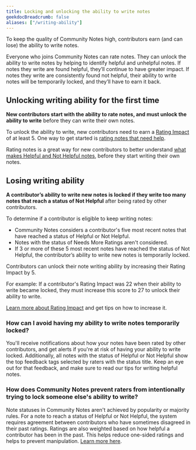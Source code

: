 ```yaml
---
title: Locking and unlocking the ability to write notes
geekdocBreadcrumb: false
aliases: ["/writing-ability"]
---
```


To keep the quality of Community Notes high, contributors earn (and can lose) the ability to write notes.

Everyone who joins Community Notes can rate notes. They can unlock the ability to write notes by helping to identify helpful and unhelpful notes. If notes they write are found helpful, they’ll continue to have greater impact. If notes they write are consistently found not helpful, their ability to write notes will be temporarily locked, and they’ll have to earn it back.

## Unlocking writing ability for the first time

**New contributors start with the ability to rate notes, and must unlock the ability to write** before they can write their own notes.

To unlock the ability to write, new contributors need to earn a [Rating Impact](../impact) of at least 5. One way to get started is [rating notes that need help](../rating-notes).

Rating notes is a great way for new contributors to better understand [what makes Helpful and Not Helpful notes](../examples), before they start writing their own notes.

## Losing writing ability

**A contributor’s ability to write new notes is locked if they write too many notes that reach a status of Not Helpful** after being rated by other contributors.

To determine if a contributor is eligible to keep writing notes:

- Community Notes considers a contributor's five most recent notes that have reached a status of Helpful or Not Helpful.
- Notes with the status of Needs More Ratings aren't considered.
- If 3 or more of these 5 most recent notes have reached the status of Not Helpful, the contributor’s ability to write new notes is temporarily locked.

Contributors can unlock their note writing ability by increasing their Rating Impact by 5.

For example: If a contributor's Rating Impact was 22 when their ability to write became locked, they must increase this score to 27 to unlock their ability to write.

[Learn more about Rating Impact](../impact) and get tips on how to increase it.

### How can I avoid having my ability to write notes temporarily locked?

You'll receive notifications about how your notes have been rated by other contributors, and get alerts if you're at risk of having your ability to write locked. Additionally, all notes with the status of Helpful or Not Helpful show the top feedback tags selected by raters with the status title. Keep an eye out for that feedback, and make sure to read our tips for writing helpful notes.

### How does Community Notes prevent raters from intentionally trying to lock someone else's ability to write?

Note statuses in Community Notes aren't achieved by popularity or majority rules. For a note to reach a status of Helpful or Not Helpful, the system requires agreement between contributors who have sometimes disagreed in their past ratings. Ratings are also weighted based on how helpful a contributor has been in the past. This helps reduce one-sided ratings and helps to prevent manipulation. [Learn more here](../diversity).
